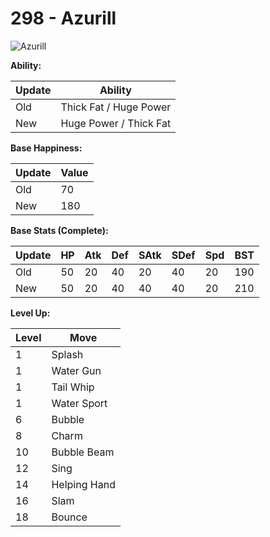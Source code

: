 # 298 - Azurill
![][298]

**Ability:**

Update | Ability
---    | ---
Old    | Thick Fat / Huge Power
New    | Huge Power / Thick Fat

**Base Happiness:**

Update | Value
---    | ---
Old    | 70
New    | 180

**Base Stats (Complete):**

Update | HP | Atk | Def | SAtk | SDef | Spd | BST
---    | ---| --- | --- | ---  | ---  | --- | ---
Old    | 50 |  20 |  40 |  20  |  40  |  20  |  190
New    | 50 |  20 |  40 |  40  |  40  |  20  |  210

**Level Up:**

Level | Move
---   | ---
  1   | Splash
  1   | Water Gun
  1   | Tail Whip
  1   | Water Sport
  6   | Bubble
  8   | Charm
 10   | Bubble Beam
 12   | Sing
 14   | Helping Hand
 16   | Slam
 18   | Bounce



[298]: https://raw.githubusercontent.com/PokeAPI/sprites/master/sprites/pokemon/298.png "Azurill"
